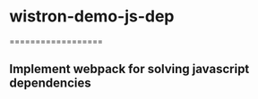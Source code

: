 # wistron-demo-js-dep
==================

## Implement webpack for solving javascript dependencies


